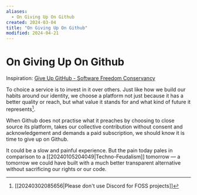 ```yaml
---
aliases:
  - On Giving Up On Github
created: 2024-03-04
title: "On Giving Up On Github"
modified: 2024-04-21
---
```


# On Giving Up On Github

Inspiration: [Give Up GitHub - Software Freedom Conservancy](https://sfconservancy.org/GiveUpGitHub/)

To choice a service is to invest in it over others. Just like how we build our habits around our identity, we choose a platform not just because it has a better quality or reach, but what value it stands for and what kind of future it represents[^1].

When Github does not practise what it preaches by choosing to close source its platform, takes our collective contribution without consent and acknowledgement and demands a paid subscription, we should know it is time to give up on Github.

It could be a slow and painful experience. But the pain today pales in comparison to a [[20240105204049|Techno-Feudalism]] tomorrow — a tomorrow we could have built with a much better transparent alternative without sacrificing our rights or our code.

[^1]: [[20240302085656|Please don't use Discord for FOSS projects]]